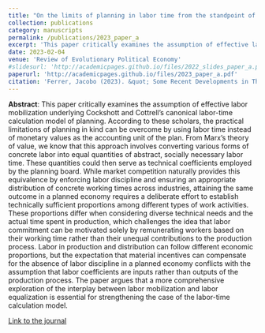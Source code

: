 ```yaml
---
title: "On the limits of planning in labor time from the standpoint of the theory of value"
collection: publications
category: manuscripts
permalink: /publications/2023_paper_a
excerpt: 'This paper critically examines the assumption of effective labor mobilization underlying Cockshott and Cottrell’s canonical labor-time calculation model of planning.'
date: 2023-02-04
venue: 'Review of Evolutionary Political Economy'
#slidesurl: 'http://academicpages.github.io/files/2022_slides_paper_a.pdf'
paperurl: 'http://academicpages.github.io/files/2023_paper_a.pdf'
citation: 'Ferrer, Jacobo (2023). &quot; Some Recent Developments in The Explanation of The Empirical Relationship Between Prices and Distribution &quot; <i>Review of Evolutionary Political Economy</i>. vol. 4, 515-535'
---
```

**Abstract**: This paper critically examines the assumption of effective labor mobilization underlying Cockshott and Cottrell’s canonical labor-time calculation model of planning. According to these scholars, the practical limitations of planning in kind can be overcome by using labor time instead of monetary values as the accounting unit of the plan. From Marx’s theory of value, we know that this approach involves converting various forms of concrete labor into equal quantities of abstract, socially necessary labor time. These quantities could then serve as technical coefficients employed by the planning board. While market competition naturally provides this equivalence by enforcing labor discipline and ensuring an appropriate distribution of concrete working times across industries, attaining the same outcome in a planned economy requires a deliberate effort to establish technically sufficient proportions among different types of work activities. These proportions differ when considering diverse technical needs and the actual time spent in production, which challenges the idea that labor commitment can be motivated solely by remunerating workers based on their working time rather than their unequal contributions to the production process. Labor in production and distribution can follow different economic proportions, but the expectation that material incentives can compensate for the absence of labor discipline in a planned economy conflicts with the assumption that labor coefficients are inputs rather than outputs of the production process. The paper argues that a more comprehensive exploration of the interplay between labor mobilization and labor equalization is essential for strengthening the case of the labor-time calculation model.

[Link to the journal](https://link.springer.com/article/10.1007/s43253-023-00108-8)

